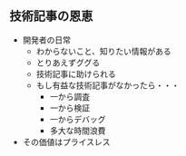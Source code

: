 ##  技術記事の恩恵

* 開発者の日常 <!-- .element: class="fragment roll-in" -->
    * わからないこと、知りたい情報がある <!-- .element: class="fragment roll-in" -->
    * とりあえずググる <!-- .element: class="fragment roll-in" -->
    * 技術記事に助けられる <!-- .element: class="fragment roll-in" -->
    * もし有益な技術記事がなかったら・・・ <!-- .element: class="fragment roll-in" -->
        * 一から調査 <!-- .element: class="fragment roll-in" -->
        * 一から検証 <!-- .element: class="fragment roll-in" -->
        * 一からデバッグ <!-- .element: class="fragment roll-in" -->
        * 多大な時間浪費 <!-- .element: class="fragment roll-in" -->
* その価値はプライスレス <!-- .element: class="fragment roll-in" -->

